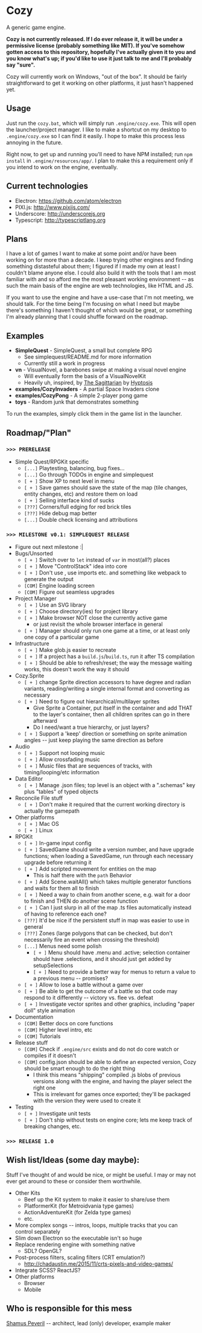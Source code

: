 # Cozy

A generic game engine.

**Cozy is not currently released. If I do ever release it, it will be under a permissive license (probably something like MIT). If you've somehow gotten access to this repository, hopefully I've actually given it to you and you know what's up; if you'd like to use it just talk to me and I'll probably say "sure".**

Cozy will currently work on Windows, "out of the box". It should be fairly straightforward to get it working on other platforms, it just hasn't happened yet.


## Usage

Just run the `cozy.bat`, which will simply run `.engine/cozy.exe`. This will open the launcher/project manager. I like to make a shortcut on my desktop to `.engine/cozy.exe` so I can find it easily. I hope to make this process less annoying in the future.

Right now, to get up and running you'll need to have NPM installed; run `npm install` in `.engine/resources/app/`. I plan to make this a requirement only if you intend to work on the engine, eventually.


## Current technologies

- Electron: <https://github.com/atom/electron>
- PIXI.js: <http://www.pixijs.com/>
- Underscore: <http://underscorejs.org>
- Typescript: <http://typescriptlang.org>


## Plans

I have a lot of games I want to make at some point and/or have been working on for more than a decade. I keep trying other engines and finding something distasteful about them; I figured if I made my own at least I couldn't blame anyone else. I could also build it with the tools that I am most familiar with and so afford me the most pleasant working environment -- as such the main basis of the engine are web technologies, like HTML and JS.

If you want to use the engine and have a use-case that I'm not meeting, we should talk. For the time being I'm focusing on what I need but maybe there's something I haven't thought of which would be great, or something I'm already planning that I could shuffle forward on the roadmap.


## Examples

- **SimpleQuest** - SimpleQuest, a small but complete RPG
    - See simplequest/README.md for more information
    - Currently still a work in progress
- **vn** - VisualNovel, a barebones swipe at making a visual novel engine
    - Will eventually form the basis of a VisualNovelKit
    - Heavily uh, inspired, by [The Sagittarian](http://www.newgrounds.com/portal/view/560868) by [Hyptosis](http://www.lorestrome.com)
- **examples/CozyInvaders** - A partial Space Invaders clone
- **examples/CozyPong** - A simple 2-player pong game
- **toys** - Random junk that demonstrates something

To run the examples, simply click them in the game list in the launcher.


## Roadmap/"Plan"

### `>>> PRERELEASE`

- Simple Quest/RPGKit specific
    - `[...]` Playtesting, balancing, bug fixes...
    - `[...]` Go through TODOs in engine and simplequest
    - `[ + ]` Show XP to next level in menu
    - `[ + ]` Save games should save the state of the map (tile changes, entity changes, etc) and restore them on load
    - `[ + ]` Selling interface kind of sucks
    - `[???]` Corners/full edging for red brick tiles
    - `[???]` Hide debug map better
    - `[...]` Double check licensing and attributions

### `>>> MILESTONE v0.1: SIMPLEQUEST RELEASE`

- Figure out next milestone :|
- Bugs/Unsorted
    - `[ + ]` Switch over to `let` instead of `var` in most(all?) places
    - `[ + ]` Move "ControlStack" idea into core
    - `[ + ]` Don't use <reference>, use imports etc. and something like webpack to generate the output
    - `[COM]` Engine loading screen
    - `[COM]` Figure out seamless upgrades
- Project Manager
    - `[ + ]` Use an SVG library
    - `[ + ]` Choose directory(ies) for project library
    - `[ + ]` Make browser NOT close the currently active game
        - or just revisit the whole browser interface in general
    - `[ + ]`  Manager should only run one game at a time, or at least only one copy of a particular game
- Infrastructure
    - `[ + ]` Make glob.js easier to recreate
    - `[ + ]` If a project has a `build.js`/`build.ts`, run it after TS compilation
    - `[ + ]` Should be able to refresh/reset; the way the message waiting works, this doesn't work the way it should
- Cozy.Sprite
    - `[ + ]` change Sprite direction accessors to have degree and radian variants, reading/writing a single internal format and converting as necessary
    - `[ + ]` Need to figure out hierarchical/multilayer sprites
        - Give Sprite a Container, put itself in the container and add THAT to the layer's container, then all children sprites can go in there afterward
        - Do I need/want a true hierarchy, or just layers?
    - `[ + ]` Support a 'keep' direction or something on sprite animation angles -- just keep playing the same direction as before
- Audio
    - `[ + ]` Support not looping music
    - `[ + ]` Allow crossfading music
    - `[ + ]` Music files that are sequences of tracks, with timing/looping/etc information
- Data Editor
    - `[ + ]` Manage .json files; top level is an object with a ".schemas" key plus "tables" of typed objects
- Reconcile File stuff
    - `[ + ]` Don't make it required that the current working directory is actually the gamepath
- Other platforms
    - `[ + ]` Mac OS
    - `[ + ]` Linux
- RPGKit
    - `[ + ]` In-game input config
    - `[ + ]` SavedGame should write a version number, and have upgrade functions; when loading a SavedGame, run through each necessary upgrade before returning it
    - `[ + ]` Add scripted movement for entities on the map
        - This is half there with the `path` Behavior
    - `[ + ]` Add Scene.waitAll() which takes multiple generator functions and waits for them all to finish
    - `[ + ]` Need a way to chain from another scene, e.g. wait for a door to finish and THEN do another scene function
    - `[ + ]` Can I just slurp in all of the map .ts files automatically instead of having to reference each one?
    - `[???]` It'd be nice if the persistent stuff in map was easier to use in general
    - `[???]` Zones (large polygons that can be checked, but don't necessarily fire an event when crossing the threshold)
    - `[...]` Menus need some polish
        - `[ + ]` Menu should have .menu and .active; selection container should have .selections, and it should just get added by setupSelections
        - `[ + ]` Need to provide a better way for menus to return a value to a previous menu -- promises?
    - `[ + ]` Allow to lose a battle without a game over
    - `[ + ]` Be able to get the outcome of a battle so that code may respond to it differently -- victory vs. flee vs. defeat
    - `[ + ]` Investigate vector sprites and other graphics, including "paper doll" style animation
- Documentation
    - `[COM]` Better docs on core functions
    - `[COM]` Higher level intro, etc
    - `[COM]` Tutorials
- Release stuff
    - `[COM]` Check if `.engine/src` exists and do not do core watch or compiles if it doesn't
    - `[COM]` config.json should be able to define an expected version, Cozy should be smart enough to do the right thing
        - I think this means "shipping" compiled .js blobs of previous versions along with the engine, and having the player select the right one
        - This is irrelevant for games once exported; they'll be packaged with the version they were used to create it
- Testing
    - `[ + ]` Investigate unit tests
    - `[ + ]` Don't ship without tests on engine core; lets me keep track of breaking changes, etc.


### `>>> RELEASE 1.0`

## Wish list/Ideas (some day maybe):

Stuff I've thought of and would be nice, or might be useful. I may or may not ever get around to these or consider them worthwhile.

- Other Kits
    - Beef up the Kit system to make it easier to share/use them
    - PlatformerKit (for Metroidvania type games)
    - ActionAdventureKit (for Zelda type games)
    - etc.
- More complex songs -- intros, loops, multiple tracks that you can control separately
- Slim down Electron so the executable isn't so huge
- Replace rendering engine with something native
    - SDL? OpenGL?
- Post-process filters, scaling filters (CRT emulation?)
    - <http://chadaustin.me/2015/11/crts-pixels-and-video-games/>
- Integrate SCSS? ReactJS?
- Other platforms
    - Browser
    - Mobile



## Who is responsible for this mess

[Shamus Peveril](http://shamuspeveril.com) -- architect, lead (only) developer, example maker

